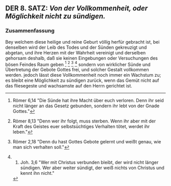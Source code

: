 
<!-- Seite 338 -->

DER 8. SATZ: *Von der Vollkommenheit, oder Möglichkeit nicht zu sündigen.*
--------------------------------------------------------------------------
 
### Zusammenfassung ###

Bey welchem diese heilige und reine Geburt völlig herfür
gebracht ist, bei denselben wird der Leib des Todes 
und der Sünden gekreuzigt und abgetan, und 
ihre Herzen mit der Wahrheit vereinigt und derselben 
gehorsam deshalb, daß sie keinen Eingebungen 
oder Versuchungen des bösen Feindes Raum geben [^a_pre_08-satz_01] [^a_pre_08-satz_02] [^a_pre_08-satz_03] [^a_pre_08-satz_04]
sondern von wirklicher Sünde und Übertretung 
der Gebote Gottes frei, und solcher Gestalt 
vollkommen werden. jedoch lässt diese Vollkommenheit
noch immer ein Wachstum zu; es 
bleibt eine Möglichkeit zu sündigen zurück, wenn 
das Gemüt nicht auf das fliesegeste und wachsamste auf den Herrn
gerichtet ist.

<!-- Fußnoten -->

[^a_pre_08-satz_01]: Römer 6,14 "Die Sünde hat ihre Macht über euch verloren. Denn ihr seid nicht länger an das Gesetz gebunden, sondern ihr lebt von der Gnade Gottes."

[^a_pre_08-satz_02]: Römer 8,13 "Denn wer ihr folgt, muss sterben. Wenn ihr aber mit der Kraft des Geistes euer selbstsüchtiges Verhalten tötet, werdet ihr leben."

[^a_pre_08-satz_03]: Römer 2,18 "Denn du hast Gottes Gebote gelernt und weißt genau, wie man sich verhalten soll."

[^a_pre_08-satz_04]: 1. Joh. 3,6 "Wer mit Christus verbunden bleibt, der wird nicht länger sündigen. Wer aber weiter sündigt, der weiß nichts von Christus und kennt ihn nicht."


